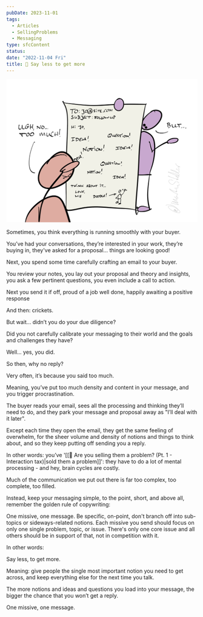 ```yaml
---
pubDate: 2023-11-01
tags:
  - Articles
  - SellingProblems
  - Messaging
type: sfcContent
status: 
date: "2022-11-04 Fri"
title: 📄 Say less to get more
---
```


![](Media/SalesFlowCoach.app_Say-less-to-get-more-sales_MartinStellar.jpg)

Sometimes, you think everything is running smoothly with your buyer.

You’ve had your conversations, they’re interested in your work, they’re buying in, they've asked for a proposal… things are looking good!

Next, you spend some time carefully crafting an email to your buyer.

You review your notes, you lay out your proposal and theory and insights, you ask a few pertinent questions, you even include a call to action.

Next you send it if off, proud of a job well done, happily awaiting a positive response

And then: crickets.

But wait… didn’t you do your due diligence?

Did you not carefully calibrate your messaging to their world and the goals and challenges they have?

Well… yes, you did.

So then, why no reply?

Very often, it’s because you said too much.

Meaning, you’ve put too much density and content in your message, and you trigger procrastination.

The buyer reads your email, sees all the processing and thinking they’ll need to do, and they park your message and proposal away as "I’ll deal with it later".

Except each time they open the email, they get the same feeling of overwhelm, for the sheer volume and density of notions and things to think about, and so they keep putting off sending you a reply.

In other words: you’ve '[[📄 Are you selling them a problem? (Pt. 1 - Interaction tax)|sold them a problem]]':  they have to do a lot of mental processing - and hey, brain cycles are costly.

Much of the communication we put out there is far too complex, too complete, too filled.

Instead, keep your messaging simple, to the point, short, and above all, remember the golden rule of copywriting:

One missive, one message. Be specific, on-point, don't branch off into sub-topics or sideways-related notions. Each missive you send should focus on only one single problem, topic, or issue. There's only one core issue and all others should be in support of that, not in competition with it.

In other words:

Say less, to get more.

Meaning: give people the single most important notion you need to get across, and keep everything else for the next time you talk.

The more notions and ideas and questions you load into your message, the bigger the chance that you won’t get a reply.

One missive, one message.
